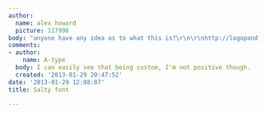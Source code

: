 ```yaml
---
author:
  name: alex howard
  picture: 117996
body: "anyone have any idea as to what this is?\r\n\r\nhttp://logopond.com/logos/dc4eba1dd1b05ab0202716a804f62a78.png"
comments:
- author:
    name: A-type
  body: I can easily see that being custom, I'm not positive though.
  created: '2013-01-29 20:47:52'
date: '2013-01-29 12:08:07'
title: Salty font

---
```

